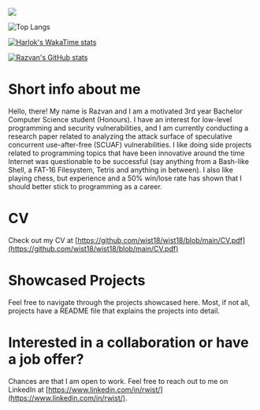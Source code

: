 ![](https://komarev.com/ghpvc/?username=wist18&abbreviated=true)

![Top Langs](https://github-readme-stats.vercel.app/api/top-langs/?username=wist18&layout=compact)

[![Harlok's WakaTime stats](https://github-readme-stats.vercel.app/api/wakatime?username=wist18)](https://github.com/anuraghazra/github-readme-stats)

[![Razvan's GitHub stats](https://github-readme-stats.vercel.app/api?username=wist18)](https://github.com/anuraghazra/github-readme-stats)

# Short info about me

Hello, there! My name is Razvan and I am a motivated 3rd year Bachelor Computer Science student (Honours). I have an interest for low-level programming and security vulnerabilities, and I am currently conducting a research paper related to analyzing the attack surface of speculative concurrent use-after-free (SCUAF) vulnerabilities. I like doing side projects related to programming topics that have been innovative around the time Internet was questionable to be successful (say anything from a Bash-like Shell, a FAT-16 Filesystem, Tetris and anything in between). I also like playing chess, but experience and a 50% win/lose rate has shown that I should better stick to programming as a career. 

# CV

Check out my CV at [https://github.com/wist18/wist18/blob/main/CV.pdf](https://github.com/wist18/wist18/blob/main/CV.pdf)

# Showcased Projects

Feel free to navigate through the projects showcased here. Most, if not all, projects have a README file that explains the projects into detail.

# Interested in a collaboration or have a job offer?

Chances are that I am open to work. Feel free to reach out to me on LinkedIn at [https://www.linkedin.com/in/rwist/](https://www.linkedin.com/in/rwist/).
